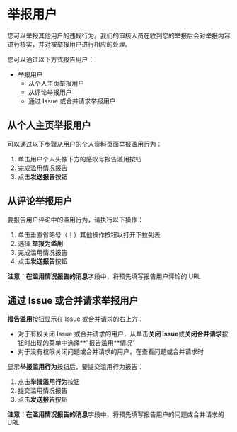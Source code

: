 # 举报用户[](#举报用户 "Permalink")

您可以举报其他用户的违规行为。我们的审核人员在收到您的举报后会对举报内容进行核实，并对被举报用户进行相应的处理。

您可以通过以下方式报告用户：

- 举报用户
  - 从个人主页举报用户
  - 从评论举报用户
  - 通过 Issue 或合并请求举报用户
  

## 从个人主页举报用户[](#reporting-abuse-through-a-users-profile "Permalink")

可以通过以下步骤从用户的个人资料页面举报滥用行为：

1.  单击用户个人头像下方的感叹号报告滥用按钮
2.  完成滥用情况报告
3.  点击**发送报告**按钮

## 从评论举报用户[](#reporting-abuse-through-a-users-comment "Permalink")

要报告用户评论中的滥用行为，请执行以下操作：

1.  单击垂直省略号（⋮）其他操作按钮以打开下拉列表
2.  选择 **举报为滥用**
3.  完成滥用情况报告
4.  点击**发送报告**按钮

**注意：**在滥用情况报告的**消息**字段中，将预先填写报告用户评论的 URL

## 通过 Issue 或合并请求举报用户[](#reporting-abuse-through-a-users-issue-or-merge-request "Permalink")

**报告滥用**按钮显示在 Issue 或合并请求的右上方：

*   对于有权关闭 Issue 或合并请求的用户，从单击**关闭 Issue**或**关闭合并请求**按钮时出现的菜单中选择**"报告滥用**情况"
*   对于没有权限关闭问题或合并请求的用户，在查看问题或合并请求时

显示**举报滥用行为**按钮后，要提交滥用行为报告：

1.  点击**举报滥用行为**按钮
2.  提交滥用情况报告
3.  点击**发送报告**按钮

**注意：**在滥用情况报告的**消息**字段中，将预先填写报告用户的问题或合并请求的 URL